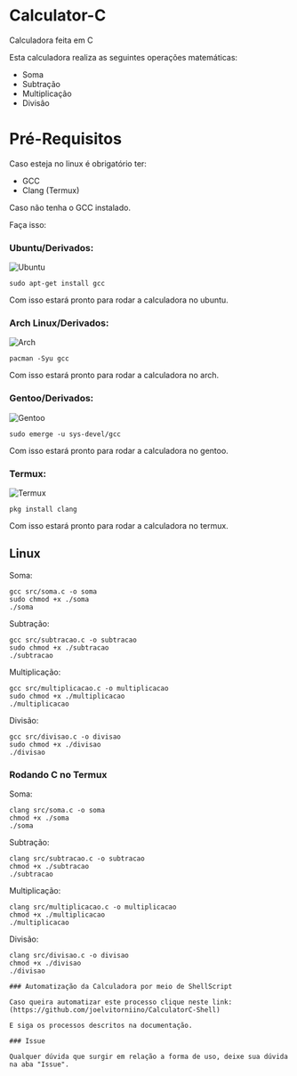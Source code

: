 # Calculator-C
Calculadora feita em C

Esta calculadora realiza as seguintes operações matemáticas:

- Soma
- Subtração
- Multiplicação
- Divisão

# Pré-Requisitos

Caso esteja no linux é obrigatório ter:
- GCC
- Clang (Termux)

Caso não tenha o GCC instalado.

Faça isso:

### Ubuntu/Derivados:
![Ubuntu](https://seeklogo.com/images/U/ubuntu-logo-8FDEC6A07B-seeklogo.com.png)
```
sudo apt-get install gcc
```
Com isso estará pronto para rodar a calculadora no ubuntu.

### Arch Linux/Derivados:
![Arch](https://cdn0.iconfinder.com/data/icons/flat-round-system/512/archlinux-128.png)
```
pacman -Syu gcc
```

Com isso estará pronto para rodar a calculadora no arch.
### Gentoo/Derivados:
![Gentoo](https://www.shareicon.net/data/128x128/2015/09/17/102431_gentoo_512x512.png)
```
sudo emerge -u sys-devel/gcc
```

Com isso estará pronto para rodar a calculadora no gentoo.

### Termux:
![Termux](https://camo.githubusercontent.com/7e9e7ede781036f1190406b40e9813801ae1632070cabc00343a46d83c9fa025/687474703a2f2f69636f6e732e69636f6e617263686976652e636f6d2f69636f6e732f626c61636b76617269616e742f627574746f6e2d75692d73797374656d2d617070732f3235362f5465726d696e616c2d69636f6e2e706e67)
```
pkg install clang
```

Com isso estará pronto para rodar a calculadora no termux.

## Linux ##

Soma:
```
gcc src/soma.c -o soma
sudo chmod +x ./soma
./soma
```

Subtração:
```
gcc src/subtracao.c -o subtracao
sudo chmod +x ./subtracao
./subtracao
```

Multiplicação:
```
gcc src/multiplicacao.c -o multiplicacao
sudo chmod +x ./multiplicacao
./multiplicacao
```

Divisão:
```
gcc src/divisao.c -o divisao
sudo chmod +x ./divisao
./divisao
```
### Rodando C no Termux

Soma:
```
clang src/soma.c -o soma
chmod +x ./soma
./soma
```

Subtração:
```
clang src/subtracao.c -o subtracao
chmod +x ./subtracao
./subtracao
```

Multiplicação:
```
clang src/multiplicacao.c -o multiplicacao
chmod +x ./multiplicacao
./multiplicacao
```

Divisão:
```
clang src/divisao.c -o divisao
chmod +x ./divisao
./divisao

### Automatização da Calculadora por meio de ShellScript

Caso queira automatizar este processo clique neste link: (https://github.com/joelvitorniino/CalculatorC-Shell)

E siga os processos descritos na documentação.

### Issue

Qualquer dúvida que surgir em relação a forma de uso, deixe sua dúvida na aba "Issue".
